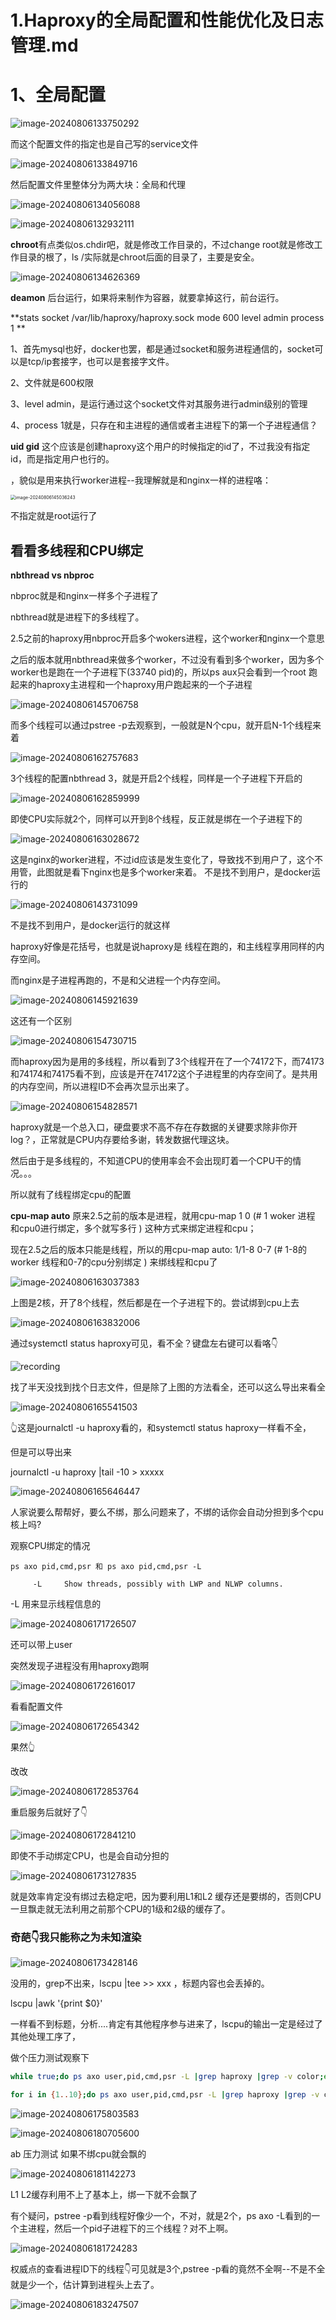 # 1.Haproxy的全局配置和性能优化及日志管理.md



# 1、全局配置



![image-20240806133750292](1.Haproxy的全局配置和性能优化及日志管理.assets/image-20240806133750292.png)



而这个配置文件的指定也是自己写的service文件

![image-20240806133849716](1.Haproxy的全局配置和性能优化及日志管理.assets/image-20240806133849716.png)



然后配置文件里整体分为两大块：全局和代理

![image-20240806134056088](1.Haproxy的全局配置和性能优化及日志管理.assets/image-20240806134056088.png)





![image-20240806132932111](1.Haproxy的全局配置和性能优化及日志管理.assets/image-20240806132932111.png)



**chroot**有点类似os.chdir吧，就是修改工作目录的，不过change root就是修改工作目录的根了，ls /实际就是chroot后面的目录了，主要是安全。

![image-20240806134626369](1.Haproxy的全局配置和性能优化及日志管理.assets/image-20240806134626369.png)





**deamon** 后台运行，如果将来制作为容器，就要拿掉这行，前台运行。



**stats socket /var/lib/haproxy/haproxy.sock mode 600 level admin process 1 **

1、首先mysql也好，docker也罢，都是通过socket和服务进程通信的，socket可以是tcp/ip套接字，也可以是套接字文件。

2、文件就是600权限

3、level admin，是运行通过这个socket文件对其服务进行admin级别的管理

4、process 1就是，只存在和主进程的通信或者主进程下的第一个子进程通信？



**uid gid**
这个应该是创建haproxy这个用户的时候指定的id了，不过我没有指定id，而是指定用户也行的。

，貌似是用来执行worker进程--我理解就是和nginx一样的进程咯：

<img src="1.Haproxy的全局配置和性能优化及日志管理.assets/image-20240806145036243.png" alt="image-20240806145036243" style="zoom:50%;" />

不指定就是root运行了



## 看看多线程和CPU绑定

**nbthread vs nbproc**

nbproc就是和nginx一样多个子进程了

nbthread就是进程下的多线程了。



2.5之前的haproxy用nbproc开启多个wokers进程，这个worker和nginx一个意思

之后的版本就用nbthread来做多个worker，不过没有看到多个worker，因为多个worker也是跑在一个子进程下(33740 pid)的，所以ps aux只会看到一个root 跑起来的haproxy主进程和一个haproxy用户跑起来的一个子进程

![image-20240806145706758](1.Haproxy的全局配置和性能优化及日志管理.assets/image-20240806145706758.png)

而多个线程可以通过pstree -p去观察到，一般就是N个cpu，就开启N-1个线程来着

![image-20240806162757683](1.Haproxy的全局配置和性能优化及日志管理.assets/image-20240806162757683.png)



3个线程的配置nbthread 3，就是开启2个线程，同样是一个子进程下开启的

![image-20240806162859999](1.Haproxy的全局配置和性能优化及日志管理.assets/image-20240806162859999.png)



即使CPU实际就2个，同样可以开到8个线程，反正就是绑在一个子进程下的

![image-20240806163028672](1.Haproxy的全局配置和性能优化及日志管理.assets/image-20240806163028672.png)







这是nginx的worker进程，不过id应该是发生变化了，导致找不到用户了，这个不用管，此图就是看下nginx也是多个worker来着。 不是找不到用户，是docker运行的

![image-20240806143731099](1.Haproxy的全局配置和性能优化及日志管理.assets/image-20240806143731099.png)

不是找不到用户，是docker运行的就这样





haproxy好像是花括号，也就是说haproxy是 线程在跑的，和主线程享用同样的内存空间。

而nginx是子进程再跑的，不是和父进程一个内存空间。

![image-20240806145921639](1.Haproxy的全局配置和性能优化及日志管理.assets/image-20240806145921639.png)

这还有一个区别

![image-20240806154730715](1.Haproxy的全局配置和性能优化及日志管理.assets/image-20240806154730715.png)



而haproxy因为是用的多线程，所以看到了3个线程开在了一个74172下，而74173和74174和74175看不到，应该是开在74172这个子进程里的内存空间了。是共用的内存空间，所以进程ID不会再次显示出来了。

![image-20240806154828571](1.Haproxy的全局配置和性能优化及日志管理.assets/image-20240806154828571.png)



haproxy就是一个总入口，硬盘要求不高不存在存数据的关键要求除非你开log？，正常就是CPU内存要给多谢，转发数据代理这块。

然后由于是多线程的，不知道CPU的使用率会不会出现盯着一个CPU干的情况。。。

所以就有了线程绑定cpu的配置



**cpu-map auto**
原来2.5之前的版本是进程，就用cpu-map 1 0 (# 1 woker 进程 和cpu0进行绑定，多个就写多行 ) 这种方式来绑定进程和cpu；

现在2.5之后的版本只能是线程，所以的用cpu-map auto: 1/1-8 0-7 (# 1-8的worker 线程和0-7的cpu分别绑定 ) 来绑线程和cpu了

![image-20240806163037383](1.Haproxy的全局配置和性能优化及日志管理.assets/image-20240806163037383.png)

上图是2核，开了8个线程，然后都是在一个子进程下的。尝试绑到cpu上去



![image-20240806163832006](1.Haproxy的全局配置和性能优化及日志管理.assets/image-20240806163832006.png)



通过systemctl status haproxy可见，看不全？键盘左右键可以看咯👇

![recording](1.Haproxy的全局配置和性能优化及日志管理.assets/recording.gif)



找了半天没找到找个日志文件，但是除了上图的方法看全，还可以这么导出来看全

![image-20240806165541503](1.Haproxy的全局配置和性能优化及日志管理.assets/image-20240806165541503.png)

👆这是journalctl -u haproxy看的，和systemctl status haproxy一样看不全，

但是可以导出来

journalctl -u haproxy |tail -10  > xxxxx

![image-20240806165646447](1.Haproxy的全局配置和性能优化及日志管理.assets/image-20240806165646447.png)

人家说要么帮帮好，要么不绑，那么问题来了，不绑的话你会自动分担到多个cpu核上吗?



观察CPU绑定的情况

```shell
ps axo pid,cmd,psr 和 ps axo pid,cmd,psr -L 
     
     -L     Show threads, possibly with LWP and NLWP columns.
```

-L 用来显示线程信息的

![image-20240806171726507](1.Haproxy的全局配置和性能优化及日志管理.assets/image-20240806171726507.png)

还可以带上user

突然发现子进程没有用haproxy跑啊

![image-20240806172616017](1.Haproxy的全局配置和性能优化及日志管理.assets/image-20240806172616017.png)

看看配置文件

![image-20240806172654342](1.Haproxy的全局配置和性能优化及日志管理.assets/image-20240806172654342.png)

果然👆

改改

![image-20240806172853764](1.Haproxy的全局配置和性能优化及日志管理.assets/image-20240806172853764.png)

重启服务后就好了👇

![image-20240806172841210](1.Haproxy的全局配置和性能优化及日志管理.assets/image-20240806172841210.png)



即使不手动绑定CPU，也是会自动分担的

![image-20240806173127835](1.Haproxy的全局配置和性能优化及日志管理.assets/image-20240806173127835.png)

就是效率肯定没有绑过去稳定吧，因为要利用L1和L2 缓存还是要绑的，否则CPU一旦飘走就无法利用之前那个CPU的1级和2级的缓存了。



### 奇葩👇我只能称之为未知渲染

![image-20240806173428146](1.Haproxy的全局配置和性能优化及日志管理.assets/image-20240806173428146.png)

没用的，grep不出来，lscpu |tee >> xxx ，标题内容也会丢掉的。

lscpu |awk '{print $0}'

一样看不到标题，分析....肯定有其他程序参与进来了，lscpu的输出一定是经过了其他处理工序了，



做个压力测试观察下

```bash
while true;do ps axo user,pid,cmd,psr -L |grep haproxy |grep -v color;echo ;sleep 1;done

for i in {1..10};do ps axo user,pid,cmd,psr -L |grep haproxy |grep -v color ;echo ;sleep 1;done

```

![image-20240806175803583](1.Haproxy的全局配置和性能优化及日志管理.assets/image-20240806175803583.png)



![image-20240806180705600](1.Haproxy的全局配置和性能优化及日志管理.assets/image-20240806180705600.png)



ab 压力测试 如果不绑cpu就会飘的

![image-20240806181142273](1.Haproxy的全局配置和性能优化及日志管理.assets/image-20240806181142273.png)

L1 L2缓存利用不上了基本上，绑一下就不会飘了



有个疑问，pstree -p看到线程好像少一个，不对，就是2个，ps axo -L看到的一个主进程，然后一个pid子进程下的三个线程？对不上啊。

![image-20240806181724283](1.Haproxy的全局配置和性能优化及日志管理.assets/image-20240806181724283.png)

权威点的查看进程ID下的线程👇可见就是3个,pstree -p看的竟然不全啊--不是不全就是少一个，估计算到进程头上去了。

![image-20240806183247507](1.Haproxy的全局配置和性能优化及日志管理.assets/image-20240806183247507.png)





